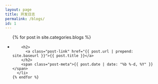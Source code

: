 ```yaml
---
layout: page
title: 开发日志
permalink: /blogs/
id: 1
---
```


<div class="home">  

  <ul class="post-list">
    {% for post in site.categories.blogs %}
      <li>       

        <h2>
          <a class="post-link" href="{{ post.url | prepend: site.baseurl }}">{{ post.title }}</a>
        </h2>
        <span class="post-meta">{{ post.date | date: "%b %-d, %Y" }}</span>
      </li>
    {% endfor %}
  </ul>

</div>
